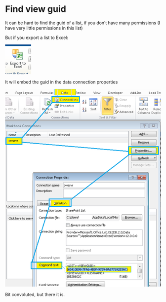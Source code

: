 # Find view guid

It can be hard to find the guid of a list, if you don’t have many permissions (I have very little permissions in this list) 

But if you export a list to Excel: 

![export_to_excel](export_to_excel.png)

It will embed the guid in the data connection properties

![find_view_guid.png](find_view_guid.png)

Bit convoluted, but there it is.

